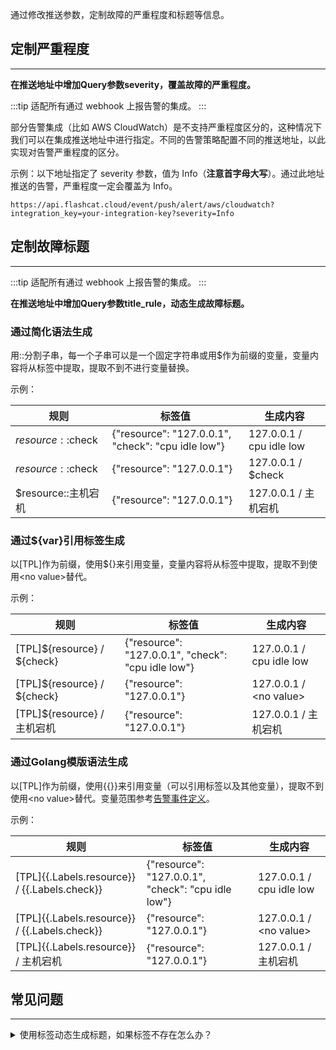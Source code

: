 通过修改推送参数，定制故障的严重程度和标题等信息。

## 定制严重程度
---

**在推送地址中增加Query参数severity，覆盖故障的严重程度。**

:::tip
适配所有通过 webhook 上报告警的集成。
:::

部分告警集成（比如 AWS CloudWatch）是不支持严重程度区分的，这种情况下我们可以在集成推送地址中进行指定。不同的告警策略配置不同的推送地址，以此实现对告警严重程度的区分。

示例：以下地址指定了 severity 参数，值为 Info（**注意首字母大写**）。通过此地址推送的告警，严重程度一定会覆盖为 Info。
```
https://api.flashcat.cloud/event/push/alert/aws/cloudwatch?integration_key=your-integration-key?severity=Info
```

## 定制故障标题
---

:::tip
适配所有通过 webhook 上报告警的集成。
:::

**在推送地址中增加Query参数title_rule，动态生成故障标题。**

### 通过简化语法生成

用::分割子串，每一个子串可以是一个固定字符串或用$作为前缀的变量，变量内容将从标签中提取，提取不到不进行变量替换。

示例：

| 规则 | 标签值 | 生成内容 |
| --- | ---| ---- |
|$resource::$check | {"resource": "127.0.0.1", "check": "cpu idle low"} | 127.0.0.1 / cpu idle low |
|$resource::$check | {"resource": "127.0.0.1"} | 127.0.0.1 / $check |
|$resource::主机宕机 | {"resource": "127.0.0.1"} | 127.0.0.1 / 主机宕机 |


### 通过${var}引用标签生成

以[TPL]作为前缀，使用${}来引用变量，变量内容将从标签中提取，提取不到使用\<no value\>替代。

示例：

| 规则 | 标签值 | 生成内容 |
| --- | ---| ---- |
|[TPL]\${resource} / \${check}| {"resource": "127.0.0.1", "check": "cpu idle low"} | 127.0.0.1 / cpu idle low |
|[TPL]\${resource} / \${check} | {"resource": "127.0.0.1"} | 127.0.0.1 / \<no value\> |
|[TPL]\${resource} / 主机宕机 | {"resource": "127.0.0.1"} | 127.0.0.1 / 主机宕机 |


### 通过Golang模版语法生成

以[TPL]作为前缀，使用{{}}来引用变量（可以引用标签以及其他变量），提取不到使用\<no value\>替代。变量范围参考[告警事件定义](#AlertEvent)。

示例：

| 规则 | 标签值 | 生成内容 |
| --- | ---| ---- |
|[TPL]{{.Labels.resource}} / {{.Labels.check}}| {"resource": "127.0.0.1", "check": "cpu idle low"} | 127.0.0.1 / cpu idle low |
|[TPL]{{.Labels.resource}} / {{.Labels.check}} | {"resource": "127.0.0.1"} | 127.0.0.1 / \<no value\> |
|[TPL]{{.Labels.resource}} / 主机宕机 | {"resource": "127.0.0.1"} | 127.0.0.1 / 主机宕机 |

## 常见问题
---

<details>
  <summary>使用标签动态生成标题，如果标签不存在怎么办？</summary>
  
  取决于您使用哪一种变量获取方式，标题可能会保留原始的变量信息或使用\<no value\>替代。
  
  即使获取不到变量，也不影响告警的生成，您可放心调试。
</details>


